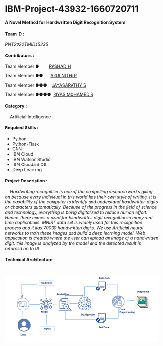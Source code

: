 # IBM-Project-43932-1660720711

**A Novel Method for Handwritten Digit Recognition System**

#### Team ID : 
*PNT2022TMID45235*

#### Contributors : 
Team Member ●    &nbsp;&nbsp;&nbsp;&nbsp;&nbsp;&nbsp; [RASHAD H](https://www.linkedin.com/in/rashad-h/)



Team Member ●●   &nbsp;&nbsp;&nbsp;&nbsp;&nbsp;[ARULNITHI P](#)

Team Member ●●●   &nbsp;&nbsp;&nbsp;[JAYASARATHY S](https://github.com/jayasarathy-it19)

Team Member ●●●●  &nbsp;[RIYAS MOHAMED S]()


#### Category :
&nbsp;&nbsp;&nbsp;&nbsp;Artificial Intelligence

#### Required Skills :
- Python
- Python-Flask
- CNN
- IBM Cloud
- IBM Watson Studio
- IBM Cloudant DB
- Deep Learning

#### Project Description :
*&nbsp;&nbsp;&nbsp;&nbsp;Handwriting recognition is one of the compelling research works going on because every individual in this world has their own style of writing. It is the capability of the computer to identify and understand handwritten digits or characters automatically. Because of the progress in the field of science and technology, everything is being digitalized to reduce human effort. Hence, there comes a need for handwritten digit recognition in many real-time applications. MNIST data set is widely used for this recognition process and it has 70000 handwritten digits. We use Artificial neural networks to train these images and build a deep learning model. Web application is created where the user can upload an image of a handwritten digit. this image is analyzed by the model and the detected result is returned on to UI*

#### Technical Architecture :
<br>

![IMG](https://github.com/IBM-EPBL/IBM-Project-43932-1660720711/blob/main/Project%20Design%20%26%20Planning/dw.png)
